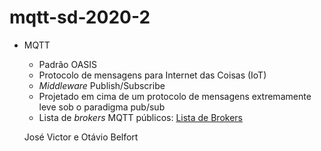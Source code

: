# mqtt-sd-2020-2

- MQTT
  - Padrão OASIS
  - Protocolo de mensagens para Internet das Coisas (IoT)
  - *Middleware* Publish/Subscribe
  - Projetado em cima de um protocolo de mensagens extremamente leve sob o paradigma pub/sub
  - Lista de *brokers* MQTT públicos: [Lista de Brokers](https://github.com/mqtt/mqtt.org/wiki/public_brokers)

  José Victor e Otávio Belfort